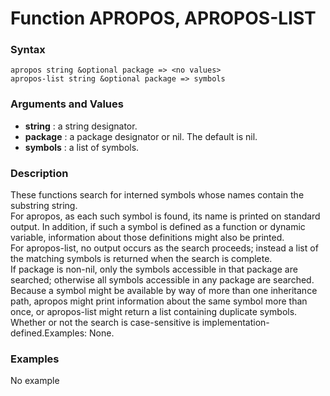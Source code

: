 <!-- Generated on 05/10/2020 by https://github.com/anto2oo/clhs-evolved -->

# Function APROPOS, APROPOS-LIST

### Syntax
`apropos string &optional package => <no values>`  
`apropos-list string &optional package => symbols`  


### Arguments and Values
- **string** : a string designator.   
- **package** : a package designator or nil. The default is nil.   
- **symbols** : a list of symbols.   


### Description
These functions search for interned symbols whose names contain the substring string.  
For apropos, as each such symbol is found, its name is printed on standard output. In addition, if such a symbol is defined as a function or dynamic variable, information about those definitions might also be printed.  
For apropos-list, no output occurs as the search proceeds; instead a list of the matching symbols is returned when the search is complete.  
If package is non-nil, only the symbols accessible in that package are searched; otherwise all symbols accessible in any package are searched.  
Because a symbol might be available by way of more than one inheritance path, apropos might print information about the same symbol more than once, or apropos-list might return a list containing duplicate symbols.  
Whether or not the search is case-sensitive is implementation-defined.Examples: None.



### Examples
No example  
